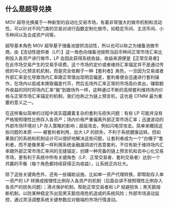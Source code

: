 ## 什么是超导兑换


MOV 超导兑换属于一种新型的自动化交易市场，有着非常强大的做市机制和流动性，可以针对不同门类的交易对进行函数定制化做市，如稳定币间、主流币间、小币种间以及合成资产间等。

超导基本角色
MOV 超导基于储备池提供流动性，所以也可以称之为储备池做市商，由【流动性提供者（LP）】这一角色向储备池按照当前币种间正常市场汇率比例投入各资产进行做市，LP 会因此获得系统收益，收益来源便是【正常交易者】在此市场交易产生的交易手续费。这个市场的定价或者维持汇率锚定并不是通过传统的中心化预言机机制，而是完全依赖于一种【套利者】角色，一旦因为交易或者外部汇率变化导致场内汇率跟正常值出现明显偏差，套利者便会迅速进行套利操作，在场内以低成本换取偏差代币，然后去场外汇率正常的市场高价卖出，赚取额外收益的同时将场内汇率“搬”到跟场外一样，这种通过不断的高频套利维持场内价格与正常市场汇率锚定的机制，我们也称之为链上预言机，这也是 CFMM 最为重要的意义之一。

在这样看似简单的过程中其实蕴藏着复杂的套利与损失问题：有些 LP 可能并没有严格按照理性比例存入各资产；场内价格严重偏离外部正常市场汇率；迅速波动的外部市场环境对 LP 存入策略的影响；超级攻击，例如闪电贷攻击。简单来概括这些问题的本质 —— 被套利者利用，加大 LP 的损失，不利于系统健康运转。但如果我们的系统和机制设计可以很好地解决这些问题，让套利者成为一个“白帽子”套利者，而不是像黑客一样利用系统金融漏洞进行恶意套利，不仅有助于维持场内汇率跟外部正常市场汇率间的无缝锚定，创建一种完备的链上预言机和去中心化交易市场，更有利于系统中所有关键角色（LP、正常交易者、套利交易者）达到一个共赢的平衡（每个角色都持续获得正向收益），让系统正向壮大。

除了这些关键角色外，还有一些辅助设施，比如单一资产代理转换，即帮助存入单一资产的 LP 转换成按理性比例存入各资产的机制（后面会讲不按照理性比例存入各资产的损失问题）；滑点保护机制，帮助正常交易者和 LP 规避损失；黑天鹅熔断机制，以防某种稳定币出现黑天鹅信用危机造成的系统风险；外部市场波动监控，通过灵活调整系统关键参数应对极端的市场行情波动。